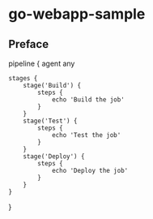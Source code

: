 # go-webapp-sample



## Preface
pipeline {
    agent any

    stages {
        stage('Build') {
            steps {
                echo 'Build the job'
            }
        }
        stage('Test') {
            steps {
                echo 'Test the job'
            }
        }
        stage('Deploy') {
            steps {
                echo 'Deploy the job'
            }
        }
    }
}
